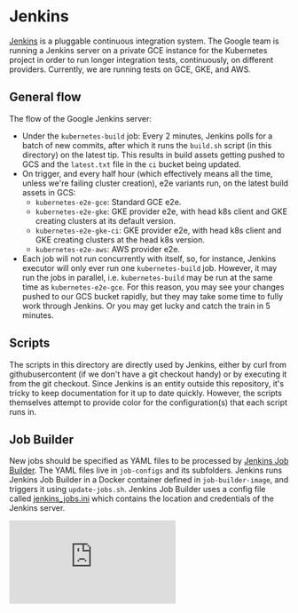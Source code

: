 # Jenkins

[Jenkins](http://jenkins-ci.org/) is a pluggable continuous
integration system. The Google team is running a Jenkins server on a
private GCE instance for the Kubernetes project in order to run longer
integration tests, continuously, on different providers. Currently, we
are running tests on GCE, GKE, and AWS.

## General flow
The flow of the Google Jenkins server:
* Under the `kubernetes-build` job: Every 2 minutes, Jenkins polls for a batch
  of new commits, after which it runs the `build.sh` script (in this directory)
  on the latest tip. This results in build assets getting pushed to GCS and the
  `latest.txt` file in the `ci` bucket being updated.
* On trigger, and every half hour (which effectively means all the time, unless
  we're failing cluster creation), e2e variants run, on the latest build assets
  in GCS:
  * `kubernetes-e2e-gce`: Standard GCE e2e.
  * `kubernetes-e2e-gke`: GKE provider e2e, with head k8s client and GKE
    creating clusters at its default version.
  * `kubernetes-e2e-gke-ci`: GKE provider e2e, with head k8s client and GKE
    creating clusters at the head k8s version.
  * `kubernetes-e2e-aws`: AWS provider e2e.
* Each job will not run concurrently with itself, so, for instance,
  Jenkins executor will only ever run one `kubernetes-build`
  job. However, it may run the jobs in parallel,
  i.e. `kubernetes-build` may be run at the same time as
  `kubernetes-e2e-gce`. For this reason, you may see your changes
  pushed to our GCS bucket rapidly, but they may take some time to
  fully work through Jenkins. Or you may get lucky and catch the
  train in 5 minutes.

## Scripts

The scripts in this directory are directly used by Jenkins, either by
curl from githubusercontent (if we don't have a git checkout handy) or
by executing it from the git checkout. Since Jenkins is an entity
outside this repository, it's tricky to keep documentation for it up
to date quickly. However, the scripts themselves attempt to provide
color for the configuration(s) that each script runs in.

## Job Builder

New jobs should be specified as YAML files to be processed by [Jenkins Job
Builder](http://docs.openstack.org/infra/jenkins-job-builder/). The YAML files
live in `job-configs` and its subfolders. Jenkins runs Jenkins Job Builder
in a Docker container defined in `job-builder-image`, and triggers it using
`update-jobs.sh`. Jenkins Job Builder uses a config file called
[jenkins_jobs.ini](http://docs.openstack.org/infra/jenkins-job-builder/execution.html)
which contains the location and credentials of the Jenkins server.

[![Analytics](https://kubernetes-site.appspot.com/UA-36037335-10/GitHub/hack/jenkins/README.md?pixel)]()
